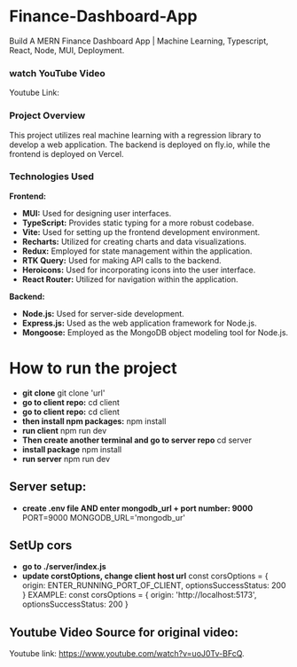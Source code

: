 # Finance-Dashboard-App
Build A MERN Finance Dashboard App | Machine Learning, Typescript, React, Node, MUI, Deployment. 

### watch YouTube Video 
Youtube Link: 

### Project Overview

This project utilizes real machine learning with a regression library to develop a web application. The backend is deployed on fly.io, while the frontend is deployed on Vercel.

### Technologies Used

**Frontend:**
- **MUI:** Used for designing user interfaces.
- **TypeScript:** Provides static typing for a more robust codebase.
- **Vite:** Used for setting up the frontend development environment.
- **Recharts:** Utilized for creating charts and data visualizations.
- **Redux:** Employed for state management within the application.
- **RTK Query:** Used for making API calls to the backend.
- **Heroicons:** Used for incorporating icons into the user interface.
- **React Router:** Utilized for navigation within the application.

**Backend:**
- **Node.js:** Used for server-side development.
- **Express.js:** Used as the web application framework for Node.js.
- **Mongoose:** Employed as the MongoDB object modeling tool for Node.js.


# How to run the project
- **git clone** git clone 'url' 
- **go to client repo:** cd client
- **go to client repo:** cd client
- **then install npm packages:** npm install
- **run client** npm run dev
- **Then create another terminal and go to server repo** cd server
- **install package** npm install 
- **run server** npm run dev

## Server setup: 
- **create .env file AND enter mongodb_url + port number: 9000** 
PORT=9000
MONGODB_URL='mongodb_ur'

## SetUp cors 
- **go to ./server/index.js** 
- **update corstOptions, change client host url** 
const corsOptions = {
  origin: ENTER_RUNNING_PORT_OF_CLIENT, 
  optionsSuccessStatus: 200
} 
EXAMPLE: 
const corsOptions = {
  origin: 'http://localhost:5173', 
  optionsSuccessStatus: 200
}


## Youtube Video Source for original video: 
Youtube link: https://www.youtube.com/watch?v=uoJ0Tv-BFcQ. 
